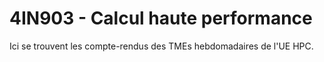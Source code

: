 # 4IN903 - Calcul haute performance

Ici se trouvent les compte-rendus des TMEs hebdomadaires de l'UE HPC.

